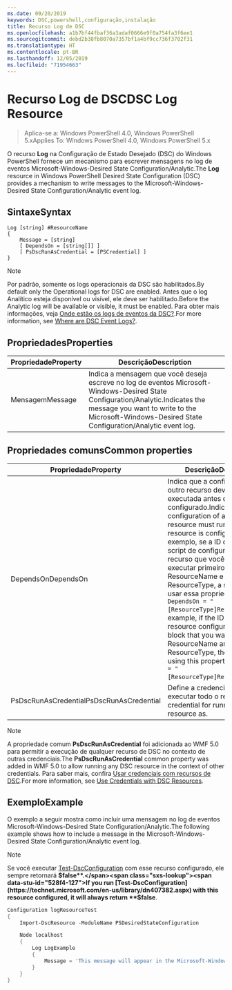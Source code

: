 ```yaml
---
ms.date: 09/20/2019
keywords: DSC,powershell,configuração,instalação
title: Recurso Log de DSC
ms.openlocfilehash: a1b7bf44fbaf36a3adaf0666e9f0a754fa3f6ee1
ms.sourcegitcommit: debd2b38fb8070a7357bf1a4bf9cc736f3702f31
ms.translationtype: HT
ms.contentlocale: pt-BR
ms.lasthandoff: 12/05/2019
ms.locfileid: "71954663"
---
```

# <a name="dsc-log-resource"></a><span data-ttu-id="528f4-103">Recurso Log de DSC</span><span class="sxs-lookup"><span data-stu-id="528f4-103">DSC Log Resource</span></span>

> <span data-ttu-id="528f4-104">Aplica-se a: Windows PowerShell 4.0, Windows PowerShell 5.x</span><span class="sxs-lookup"><span data-stu-id="528f4-104">Applies To: Windows PowerShell 4.0, Windows PowerShell 5.x</span></span>

<span data-ttu-id="528f4-105">O recurso **Log** na Configuração de Estado Desejado (DSC) do Windows PowerShell fornece um mecanismo para escrever mensagens no log de eventos Microsoft-Windows-Desired State Configuration/Analytic.</span><span class="sxs-lookup"><span data-stu-id="528f4-105">The **Log** resource in Windows PowerShell Desired State Configuration (DSC) provides a mechanism to write messages to the Microsoft-Windows-Desired State Configuration/Analytic event log.</span></span>

## <a name="syntax"></a><span data-ttu-id="528f4-106">Sintaxe</span><span class="sxs-lookup"><span data-stu-id="528f4-106">Syntax</span></span>

```Syntax
Log [string] #ResourceName
{
    Message = [string]
    [ DependsOn = [string[]] ]
    [ PsDscRunAsCredential = [PSCredential] ]
}
```

> [!NOTE]
> <span data-ttu-id="528f4-107">Por padrão, somente os logs operacionais da DSC são habilitados.</span><span class="sxs-lookup"><span data-stu-id="528f4-107">By default only the Operational logs for DSC are enabled.</span></span> <span data-ttu-id="528f4-108">Antes que o log Analítico esteja disponível ou visível, ele deve ser habilitado.</span><span class="sxs-lookup"><span data-stu-id="528f4-108">Before the Analytic log will be available or visible, it must be enabled.</span></span> <span data-ttu-id="528f4-109">Para obter mais informações, veja [Onde estão os logs de eventos da DSC?](../../../troubleshooting/troubleshooting.md#where-are-dsc-event-logs).</span><span class="sxs-lookup"><span data-stu-id="528f4-109">For more information, see [Where are DSC Event Logs?](../../../troubleshooting/troubleshooting.md#where-are-dsc-event-logs).</span></span>

## <a name="properties"></a><span data-ttu-id="528f4-110">Propriedades</span><span class="sxs-lookup"><span data-stu-id="528f4-110">Properties</span></span>

|<span data-ttu-id="528f4-111">Propriedade</span><span class="sxs-lookup"><span data-stu-id="528f4-111">Property</span></span> |<span data-ttu-id="528f4-112">Descrição</span><span class="sxs-lookup"><span data-stu-id="528f4-112">Description</span></span> |
|---|---|
|<span data-ttu-id="528f4-113">Mensagem</span><span class="sxs-lookup"><span data-stu-id="528f4-113">Message</span></span> |<span data-ttu-id="528f4-114">Indica a mensagem que você deseja escreve no log de eventos Microsoft-Windows-Desired State Configuration/Analytic.</span><span class="sxs-lookup"><span data-stu-id="528f4-114">Indicates the message you want to write to the Microsoft-Windows-Desired State Configuration/Analytic event log.</span></span> |

## <a name="common-properties"></a><span data-ttu-id="528f4-115">Propriedades comuns</span><span class="sxs-lookup"><span data-stu-id="528f4-115">Common properties</span></span>

|<span data-ttu-id="528f4-116">Propriedade</span><span class="sxs-lookup"><span data-stu-id="528f4-116">Property</span></span> |<span data-ttu-id="528f4-117">Descrição</span><span class="sxs-lookup"><span data-stu-id="528f4-117">Description</span></span> |
|---|---|
|<span data-ttu-id="528f4-118">DependsOn</span><span class="sxs-lookup"><span data-stu-id="528f4-118">DependsOn</span></span> |<span data-ttu-id="528f4-119">Indica que a configuração de outro recurso deve ser executada antes de ele ser configurado.</span><span class="sxs-lookup"><span data-stu-id="528f4-119">Indicates that the configuration of another resource must run before this resource is configured.</span></span> <span data-ttu-id="528f4-120">Por exemplo, se a ID do bloco de script de configuração do recurso que você deseja executar primeiro for ResourceName e seu tipo for ResourceType, a sintaxe para usar essa propriedade será `DependsOn = "[ResourceType]ResourceName"`.</span><span class="sxs-lookup"><span data-stu-id="528f4-120">For example, if the ID of the resource configuration script block that you want to run first is ResourceName and its type is ResourceType, the syntax for using this property is `DependsOn = "[ResourceType]ResourceName"`.</span></span> |
|<span data-ttu-id="528f4-121">PsDscRunAsCredential</span><span class="sxs-lookup"><span data-stu-id="528f4-121">PsDscRunAsCredential</span></span> |<span data-ttu-id="528f4-122">Define a credencial para executar todo o recurso.</span><span class="sxs-lookup"><span data-stu-id="528f4-122">Sets the credential for running the entire resource as.</span></span> |

> [!NOTE]
> <span data-ttu-id="528f4-123">A propriedade comum **PsDscRunAsCredential** foi adicionada ao WMF 5.0 para permitir a execução de qualquer recurso de DSC no contexto de outras credenciais.</span><span class="sxs-lookup"><span data-stu-id="528f4-123">The **PsDscRunAsCredential** common property was added in WMF 5.0 to allow running any DSC resource in the context of other credentials.</span></span> <span data-ttu-id="528f4-124">Para saber mais, confira [Usar credenciais com recursos de DSC](../../../configurations/runasuser.md).</span><span class="sxs-lookup"><span data-stu-id="528f4-124">For more information, see [Use Credentials with DSC Resources](../../../configurations/runasuser.md).</span></span>

## <a name="example"></a><span data-ttu-id="528f4-125">Exemplo</span><span class="sxs-lookup"><span data-stu-id="528f4-125">Example</span></span>

<span data-ttu-id="528f4-126">O exemplo a seguir mostra como incluir uma mensagem no log de eventos Microsoft-Windows-Desired State Configuration/Analytic.</span><span class="sxs-lookup"><span data-stu-id="528f4-126">The following example shows how to include a message in the Microsoft-Windows-Desired State Configuration/Analytic event log.</span></span>

> [!NOTE]
> <span data-ttu-id="528f4-127">Se você executar [Test-DscConfiguration](https://technet.microsoft.com/en-us/library/dn407382.aspx) com esse recurso configurado, ele sempre retornará **$false**.</span><span class="sxs-lookup"><span data-stu-id="528f4-127">If you run [Test-DscConfiguration](https://technet.microsoft.com/en-us/library/dn407382.aspx) with this resource configured, it will always return **$false**.</span></span>

```powershell
Configuration logResourceTest
{
    Import-DscResource -ModuleName PSDesiredStateConfiguration

    Node localhost
    {
        Log LogExample
        {
            Message = 'This message will appear in the Microsoft-Windows-Desired State Configuration/Analytic event log.'
        }
    }
}
```